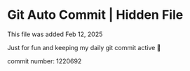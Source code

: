 # Git Auto Commit | Hidden File

This file was added Feb 12, 2025

Just for fun and keeping my daily git commit active 🤪

commit number: 1220692
